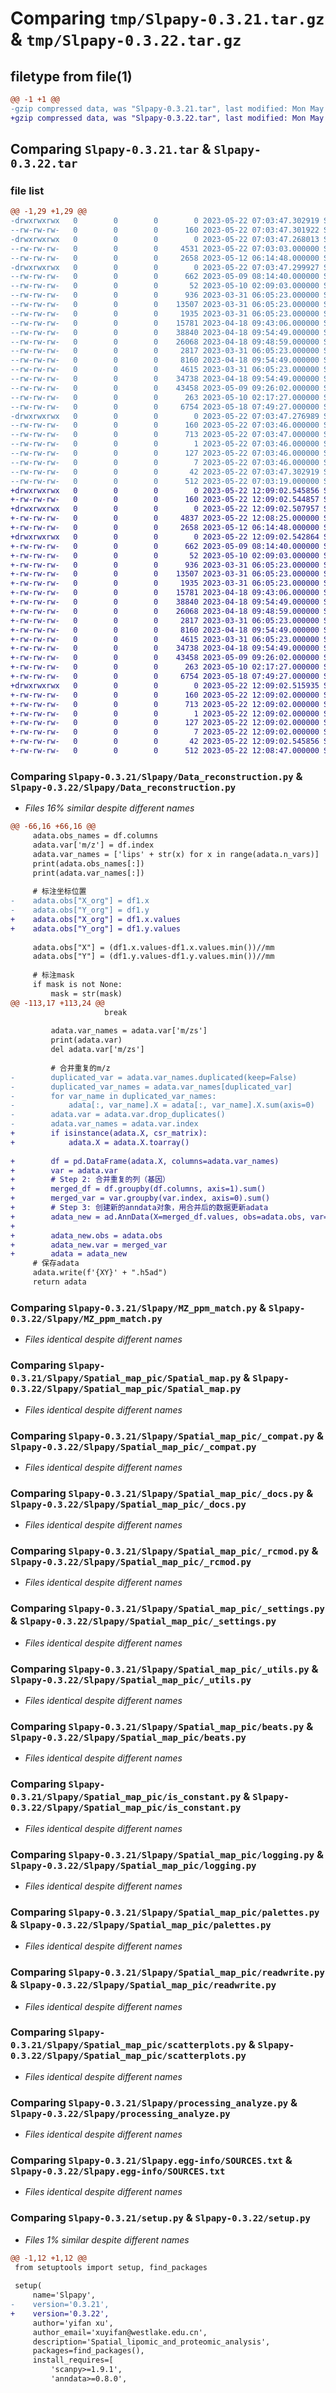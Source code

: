 # Comparing `tmp/Slpapy-0.3.21.tar.gz` & `tmp/Slpapy-0.3.22.tar.gz`

## filetype from file(1)

```diff
@@ -1 +1 @@
-gzip compressed data, was "Slpapy-0.3.21.tar", last modified: Mon May 22 07:03:47 2023, max compression
+gzip compressed data, was "Slpapy-0.3.22.tar", last modified: Mon May 22 12:09:02 2023, max compression
```

## Comparing `Slpapy-0.3.21.tar` & `Slpapy-0.3.22.tar`

### file list

```diff
@@ -1,29 +1,29 @@
-drwxrwxrwx   0        0        0        0 2023-05-22 07:03:47.302919 Slpapy-0.3.21/
--rw-rw-rw-   0        0        0      160 2023-05-22 07:03:47.301922 Slpapy-0.3.21/PKG-INFO
-drwxrwxrwx   0        0        0        0 2023-05-22 07:03:47.268013 Slpapy-0.3.21/Slpapy/
--rw-rw-rw-   0        0        0     4531 2023-05-22 07:03:03.000000 Slpapy-0.3.21/Slpapy/Data_reconstruction.py
--rw-rw-rw-   0        0        0     2658 2023-05-12 06:14:48.000000 Slpapy-0.3.21/Slpapy/MZ_ppm_match.py
-drwxrwxrwx   0        0        0        0 2023-05-22 07:03:47.299927 Slpapy-0.3.21/Slpapy/Spatial_map_pic/
--rw-rw-rw-   0        0        0      662 2023-05-09 08:14:40.000000 Slpapy-0.3.21/Slpapy/Spatial_map_pic/Spatial_map.py
--rw-rw-rw-   0        0        0       52 2023-05-10 02:09:03.000000 Slpapy-0.3.21/Slpapy/Spatial_map_pic/__init__.py
--rw-rw-rw-   0        0        0      936 2023-03-31 06:05:23.000000 Slpapy-0.3.21/Slpapy/Spatial_map_pic/_compat.py
--rw-rw-rw-   0        0        0    13507 2023-03-31 06:05:23.000000 Slpapy-0.3.21/Slpapy/Spatial_map_pic/_docs.py
--rw-rw-rw-   0        0        0     1935 2023-03-31 06:05:23.000000 Slpapy-0.3.21/Slpapy/Spatial_map_pic/_rcmod.py
--rw-rw-rw-   0        0        0    15781 2023-04-18 09:43:06.000000 Slpapy-0.3.21/Slpapy/Spatial_map_pic/_settings.py
--rw-rw-rw-   0        0        0    38840 2023-04-18 09:54:49.000000 Slpapy-0.3.21/Slpapy/Spatial_map_pic/_utils.py
--rw-rw-rw-   0        0        0    26068 2023-04-18 09:48:59.000000 Slpapy-0.3.21/Slpapy/Spatial_map_pic/beats.py
--rw-rw-rw-   0        0        0     2817 2023-03-31 06:05:23.000000 Slpapy-0.3.21/Slpapy/Spatial_map_pic/is_constant.py
--rw-rw-rw-   0        0        0     8160 2023-04-18 09:54:49.000000 Slpapy-0.3.21/Slpapy/Spatial_map_pic/logging.py
--rw-rw-rw-   0        0        0     4615 2023-03-31 06:05:23.000000 Slpapy-0.3.21/Slpapy/Spatial_map_pic/palettes.py
--rw-rw-rw-   0        0        0    34738 2023-04-18 09:54:49.000000 Slpapy-0.3.21/Slpapy/Spatial_map_pic/readwrite.py
--rw-rw-rw-   0        0        0    43458 2023-05-09 09:26:02.000000 Slpapy-0.3.21/Slpapy/Spatial_map_pic/scatterplots.py
--rw-rw-rw-   0        0        0      263 2023-05-10 02:17:27.000000 Slpapy-0.3.21/Slpapy/__init__.py
--rw-rw-rw-   0        0        0     6754 2023-05-18 07:49:27.000000 Slpapy-0.3.21/Slpapy/processing_analyze.py
-drwxrwxrwx   0        0        0        0 2023-05-22 07:03:47.276989 Slpapy-0.3.21/Slpapy.egg-info/
--rw-rw-rw-   0        0        0      160 2023-05-22 07:03:46.000000 Slpapy-0.3.21/Slpapy.egg-info/PKG-INFO
--rw-rw-rw-   0        0        0      713 2023-05-22 07:03:47.000000 Slpapy-0.3.21/Slpapy.egg-info/SOURCES.txt
--rw-rw-rw-   0        0        0        1 2023-05-22 07:03:46.000000 Slpapy-0.3.21/Slpapy.egg-info/dependency_links.txt
--rw-rw-rw-   0        0        0      127 2023-05-22 07:03:46.000000 Slpapy-0.3.21/Slpapy.egg-info/requires.txt
--rw-rw-rw-   0        0        0        7 2023-05-22 07:03:46.000000 Slpapy-0.3.21/Slpapy.egg-info/top_level.txt
--rw-rw-rw-   0        0        0       42 2023-05-22 07:03:47.302919 Slpapy-0.3.21/setup.cfg
--rw-rw-rw-   0        0        0      512 2023-05-22 07:03:19.000000 Slpapy-0.3.21/setup.py
+drwxrwxrwx   0        0        0        0 2023-05-22 12:09:02.545856 Slpapy-0.3.22/
+-rw-rw-rw-   0        0        0      160 2023-05-22 12:09:02.544857 Slpapy-0.3.22/PKG-INFO
+drwxrwxrwx   0        0        0        0 2023-05-22 12:09:02.507957 Slpapy-0.3.22/Slpapy/
+-rw-rw-rw-   0        0        0     4837 2023-05-22 12:08:25.000000 Slpapy-0.3.22/Slpapy/Data_reconstruction.py
+-rw-rw-rw-   0        0        0     2658 2023-05-12 06:14:48.000000 Slpapy-0.3.22/Slpapy/MZ_ppm_match.py
+drwxrwxrwx   0        0        0        0 2023-05-22 12:09:02.542864 Slpapy-0.3.22/Slpapy/Spatial_map_pic/
+-rw-rw-rw-   0        0        0      662 2023-05-09 08:14:40.000000 Slpapy-0.3.22/Slpapy/Spatial_map_pic/Spatial_map.py
+-rw-rw-rw-   0        0        0       52 2023-05-10 02:09:03.000000 Slpapy-0.3.22/Slpapy/Spatial_map_pic/__init__.py
+-rw-rw-rw-   0        0        0      936 2023-03-31 06:05:23.000000 Slpapy-0.3.22/Slpapy/Spatial_map_pic/_compat.py
+-rw-rw-rw-   0        0        0    13507 2023-03-31 06:05:23.000000 Slpapy-0.3.22/Slpapy/Spatial_map_pic/_docs.py
+-rw-rw-rw-   0        0        0     1935 2023-03-31 06:05:23.000000 Slpapy-0.3.22/Slpapy/Spatial_map_pic/_rcmod.py
+-rw-rw-rw-   0        0        0    15781 2023-04-18 09:43:06.000000 Slpapy-0.3.22/Slpapy/Spatial_map_pic/_settings.py
+-rw-rw-rw-   0        0        0    38840 2023-04-18 09:54:49.000000 Slpapy-0.3.22/Slpapy/Spatial_map_pic/_utils.py
+-rw-rw-rw-   0        0        0    26068 2023-04-18 09:48:59.000000 Slpapy-0.3.22/Slpapy/Spatial_map_pic/beats.py
+-rw-rw-rw-   0        0        0     2817 2023-03-31 06:05:23.000000 Slpapy-0.3.22/Slpapy/Spatial_map_pic/is_constant.py
+-rw-rw-rw-   0        0        0     8160 2023-04-18 09:54:49.000000 Slpapy-0.3.22/Slpapy/Spatial_map_pic/logging.py
+-rw-rw-rw-   0        0        0     4615 2023-03-31 06:05:23.000000 Slpapy-0.3.22/Slpapy/Spatial_map_pic/palettes.py
+-rw-rw-rw-   0        0        0    34738 2023-04-18 09:54:49.000000 Slpapy-0.3.22/Slpapy/Spatial_map_pic/readwrite.py
+-rw-rw-rw-   0        0        0    43458 2023-05-09 09:26:02.000000 Slpapy-0.3.22/Slpapy/Spatial_map_pic/scatterplots.py
+-rw-rw-rw-   0        0        0      263 2023-05-10 02:17:27.000000 Slpapy-0.3.22/Slpapy/__init__.py
+-rw-rw-rw-   0        0        0     6754 2023-05-18 07:49:27.000000 Slpapy-0.3.22/Slpapy/processing_analyze.py
+drwxrwxrwx   0        0        0        0 2023-05-22 12:09:02.515935 Slpapy-0.3.22/Slpapy.egg-info/
+-rw-rw-rw-   0        0        0      160 2023-05-22 12:09:02.000000 Slpapy-0.3.22/Slpapy.egg-info/PKG-INFO
+-rw-rw-rw-   0        0        0      713 2023-05-22 12:09:02.000000 Slpapy-0.3.22/Slpapy.egg-info/SOURCES.txt
+-rw-rw-rw-   0        0        0        1 2023-05-22 12:09:02.000000 Slpapy-0.3.22/Slpapy.egg-info/dependency_links.txt
+-rw-rw-rw-   0        0        0      127 2023-05-22 12:09:02.000000 Slpapy-0.3.22/Slpapy.egg-info/requires.txt
+-rw-rw-rw-   0        0        0        7 2023-05-22 12:09:02.000000 Slpapy-0.3.22/Slpapy.egg-info/top_level.txt
+-rw-rw-rw-   0        0        0       42 2023-05-22 12:09:02.545856 Slpapy-0.3.22/setup.cfg
+-rw-rw-rw-   0        0        0      512 2023-05-22 12:08:47.000000 Slpapy-0.3.22/setup.py
```

### Comparing `Slpapy-0.3.21/Slpapy/Data_reconstruction.py` & `Slpapy-0.3.22/Slpapy/Data_reconstruction.py`

 * *Files 16% similar despite different names*

```diff
@@ -66,16 +66,16 @@
     adata.obs_names = df.columns
     adata.var['m/z'] = df.index
     adata.var_names = ['lips' + str(x) for x in range(adata.n_vars)]
     print(adata.obs_names[:])
     print(adata.var_names[:])
 
     # 标注坐标位置
-    adata.obs["X_org"] = df1.x
-    adata.obs["Y_org"] = df1.y
+    adata.obs["X_org"] = df1.x.values
+    adata.obs["Y_org"] = df1.y.values
 
     adata.obs["X"] = (df1.x.values-df1.x.values.min())//mm
     adata.obs["Y"] = (df1.y.values-df1.y.values.min())//mm
 
     # 标注mask
     if mask is not None:
         mask = str(mask)
@@ -113,17 +113,24 @@
                     break
 
         adata.var_names = adata.var['m/zs']
         print(adata.var)
         del adata.var['m/zs']
 
         # 合并重复的m/z
-        duplicated_var = adata.var_names.duplicated(keep=False)
-        duplicated_var_names = adata.var_names[duplicated_var]
-        for var_name in duplicated_var_names:
-            adata[:, var_name].X = adata[:, var_name].X.sum(axis=0)
-        adata.var = adata.var.drop_duplicates()
-        adata.var_names = adata.var.index
+        if isinstance(adata.X, csr_matrix):
+            adata.X = adata.X.toarray()
 
+        df = pd.DataFrame(adata.X, columns=adata.var_names)
+        var = adata.var
+        # Step 2: 合并重复的列（基因）
+        merged_df = df.groupby(df.columns, axis=1).sum()
+        merged_var = var.groupby(var.index, axis=0).sum()
+        # Step 3: 创建新的anndata对象，用合并后的数据更新adata
+        adata_new = ad.AnnData(X=merged_df.values, obs=adata.obs, var=pd.DataFrame(index=merged_df.columns))
+
+        adata_new.obs = adata.obs
+        adata_new.var = merged_var
+        adata = adata_new
     # 保存adata
     adata.write(f'{XY}' + ".h5ad")
     return adata
```

### Comparing `Slpapy-0.3.21/Slpapy/MZ_ppm_match.py` & `Slpapy-0.3.22/Slpapy/MZ_ppm_match.py`

 * *Files identical despite different names*

### Comparing `Slpapy-0.3.21/Slpapy/Spatial_map_pic/Spatial_map.py` & `Slpapy-0.3.22/Slpapy/Spatial_map_pic/Spatial_map.py`

 * *Files identical despite different names*

### Comparing `Slpapy-0.3.21/Slpapy/Spatial_map_pic/_compat.py` & `Slpapy-0.3.22/Slpapy/Spatial_map_pic/_compat.py`

 * *Files identical despite different names*

### Comparing `Slpapy-0.3.21/Slpapy/Spatial_map_pic/_docs.py` & `Slpapy-0.3.22/Slpapy/Spatial_map_pic/_docs.py`

 * *Files identical despite different names*

### Comparing `Slpapy-0.3.21/Slpapy/Spatial_map_pic/_rcmod.py` & `Slpapy-0.3.22/Slpapy/Spatial_map_pic/_rcmod.py`

 * *Files identical despite different names*

### Comparing `Slpapy-0.3.21/Slpapy/Spatial_map_pic/_settings.py` & `Slpapy-0.3.22/Slpapy/Spatial_map_pic/_settings.py`

 * *Files identical despite different names*

### Comparing `Slpapy-0.3.21/Slpapy/Spatial_map_pic/_utils.py` & `Slpapy-0.3.22/Slpapy/Spatial_map_pic/_utils.py`

 * *Files identical despite different names*

### Comparing `Slpapy-0.3.21/Slpapy/Spatial_map_pic/beats.py` & `Slpapy-0.3.22/Slpapy/Spatial_map_pic/beats.py`

 * *Files identical despite different names*

### Comparing `Slpapy-0.3.21/Slpapy/Spatial_map_pic/is_constant.py` & `Slpapy-0.3.22/Slpapy/Spatial_map_pic/is_constant.py`

 * *Files identical despite different names*

### Comparing `Slpapy-0.3.21/Slpapy/Spatial_map_pic/logging.py` & `Slpapy-0.3.22/Slpapy/Spatial_map_pic/logging.py`

 * *Files identical despite different names*

### Comparing `Slpapy-0.3.21/Slpapy/Spatial_map_pic/palettes.py` & `Slpapy-0.3.22/Slpapy/Spatial_map_pic/palettes.py`

 * *Files identical despite different names*

### Comparing `Slpapy-0.3.21/Slpapy/Spatial_map_pic/readwrite.py` & `Slpapy-0.3.22/Slpapy/Spatial_map_pic/readwrite.py`

 * *Files identical despite different names*

### Comparing `Slpapy-0.3.21/Slpapy/Spatial_map_pic/scatterplots.py` & `Slpapy-0.3.22/Slpapy/Spatial_map_pic/scatterplots.py`

 * *Files identical despite different names*

### Comparing `Slpapy-0.3.21/Slpapy/processing_analyze.py` & `Slpapy-0.3.22/Slpapy/processing_analyze.py`

 * *Files identical despite different names*

### Comparing `Slpapy-0.3.21/Slpapy.egg-info/SOURCES.txt` & `Slpapy-0.3.22/Slpapy.egg-info/SOURCES.txt`

 * *Files identical despite different names*

### Comparing `Slpapy-0.3.21/setup.py` & `Slpapy-0.3.22/setup.py`

 * *Files 1% similar despite different names*

```diff
@@ -1,12 +1,12 @@
 from setuptools import setup, find_packages
 
 setup(
     name='Slpapy',
-    version='0.3.21',
+    version='0.3.22',
     author='yifan xu',
     author_email='xuyifan@westlake.edu.cn',
     description='Spatial_lipomic_and_proteomic_analysis',
     packages=find_packages(),
     install_requires=[
         'scanpy>=1.9.1',
         'anndata>=0.8.0',
```

